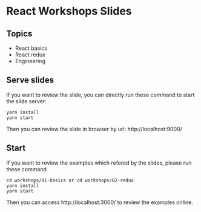 # React Workshops Slides

## Topics
- React basics
- React redux
- Engineering

## Serve slides
If you want to review the slide, you can directly run these command to start the slide server:
```
yarn install 
yarn start
```
Then you can review the slide in browser by url: http://localhost:9000/

## Start
If you want to review the examples which refered by the slides, please run these command

```
cd workshops/01-basics or cd workshops/02-redux
yarn install
yarn start
```

Then you can access http://localhost:3000/ to review the examples online.
